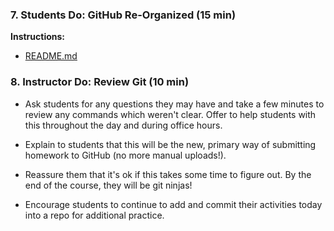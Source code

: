 ### 7. Students Do: GitHub Re-Organized (15 min)

**Instructions:**

* [README.md](Activities/02-Stu_Git_CLI/README.md)

### 8. Instructor Do: Review Git (10 min)

* Ask students for any questions they may have and take a few minutes to review any commands which weren't clear. Offer to help students with this throughout the day and during office hours.

* Explain to students that this will be the new, primary way of submitting homework to GitHub (no more manual uploads!).

* Reassure them that it's ok if this takes some time to figure out. By the end of the course, they will be git ninjas!

* Encourage students to continue to add and commit their activities today into a repo for additional practice.
